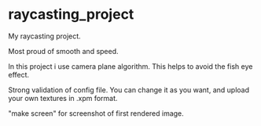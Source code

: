 # raycasting_project
My raycasting project.

Most proud of smooth and speed.

In this project i use camera plane algorithm. This helps to avoid the fish eye effect.

Strong validation of config file. You can change it as you want, and upload your own textures in .xpm format.

"make screen" for screenshot of first rendered image.
